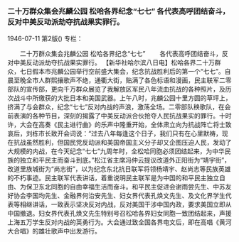 ### 二十万群众集会兆麟公园  松哈各界纪念“七七”  各代表高呼团结奋斗，反对中美反动派劫夺抗战果实罪行。

1946-07-11
第2版()
专栏：

　　二十万群众集会兆麟公园
    松哈各界纪念“七七”
　　各代表高呼团结奋斗，反对中美反动派劫夺抗战果实罪行。
    【新华社哈尔滨八日电】松哈各界二十万群众，七日假本市兆麟公园举行空前盛大集会，纪念抗战胜利后的第一个“七七”。自晨至晚全市人群熙攘歌声不绝，通衢大街，贴满了各色标语和漫画，民主联军二零部队的宣传部，更向千万群众展览了我解放区军民八年流血抗战的各种照片，及历次战斗中所缴获的大批日本和美国武器。上午八时，兆麟公园十里方圆的草坪上，挤满了与会群众，纪念“七七”反对内战的声浪，激荡全场。二零部队秧歌队，在会前表演的各种节目，深刻的揭露了中美反动派合伙抢夺人民抗战果实的罪行。十时许，大会在高奏《民主进行曲》的乐声中隆重开始，全体肃立向为抗战阵亡将士致哀后，刘栋市长致开会词说：“过去八年每逢这个日子，我们只有在心里默祷，现在抗战虽然胜利，但国民党反动派和美国帝国主义分子却又企图压迫人民，发动了大规模的内战，在今天纪念“七七”九周年时，全松哈同胞必须团结起来，为中华民族的独立和平民主而奋斗到底。”松江省主席冯仲云提议改道外正阳街为“靖宇街”，改道里族城街为“尚志街”，以为纪念东北抗日联军将领杨靖宇、赵尚志等民族英雄的不朽事迹。民主联军代表讲话，着重说明民主联军是为中国的和平民主独立自由、为保卫东北同胞的自由幸福生活而奋斗。和平民主促进会谢雨尝先生、中苏友好协会李国均先生、金融界何治安先生、妇女界代表孔焕文先生、及文化界学生代表等相继讲话，一致表示坚决反对内战，反对美国干涉中国内政，要求美国立即从中国撤退。妇女界代表孔焕文先生特别号召松哈各界妇女同胞一致团结起来，声援上海五万学生反对内战的英勇行为。大会通过致全国各界电文后，即在高唱《黄河大合唱》的雄壮歌声中出发游行。
